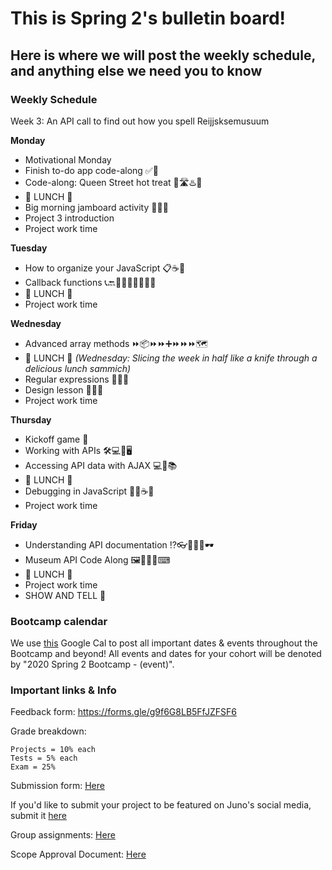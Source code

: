 # This is Spring 2's bulletin board!

## Here is where we will post the weekly schedule, and anything else we need you to know


<!-- ### Daily Schedule

_ALL TIMES ARE ESTIMATES FOR YOUR CONVIENICE AND AWARENESS AND ARE SUBJECT TO CHANGE_

We would like you to have a detailed a schedule to refer to now that we are online. However, we need to be super flexible with timing to allow for lessons to be extra juicy when YOU want them to be. **Never worry** if the real life timing isn't matching this estimate. We will adjust as needed and make sure the content gets covered and that you get the time you need for projects.  -->


### Weekly Schedule

Week 3: An API call to find out how you spell Reijjsksemusuum

**Monday**

* Motivational Monday
* Finish to-do app code-along ✅🏁
* Code-along: Queen Street hot treat 👑🛣♨🥐
* 🍴 LUNCH 🍴
* Big morning jamboard activity 🌅🌅🌅
* Project 3 introduction
* Project work time


**Tuesday**

* How to organize your JavaScript 📋☕📃
* Callback functions 📞🔙🕺🏽💃🏽👯‍♂️🥂
* 🍴 LUNCH 🍴
* Project work time


**Wednesday**

* Advanced array methods ⏩📦⏩⏩➕⏩⏩⏩🗺
* 🍴 LUNCH 🍴 _(Wednesday: Slicing the week in half like a knife through a delicious lunch sammich)_
* Regular expressions 🙂😐😟
* Design lesson 💅🏽✨
* Project work time


**Thursday**

* Kickoff game 🏈
* Working with APIs 🛠💻🔄🖥
* Accessing API data with AJAX 💻📡📚
* 🍴 LUNCH 🍴
* Debugging in JavaScript 🐜🔨☕📃
* Project work time


**Friday**

* Understanding API documentation ⁉👓🔎📄📜🕶
* Museum API Code Along 🖼👩🏽‍🏫⌨
* 🍴 LUNCH 🍴
* Project work time
* SHOW AND TELL 🎉


### Bootcamp calendar

We use [this](https://calendar.google.com/calendar/embed?src=hackeryou.com_ckj6930nr6kraakaisos09cccs%40group.calendar.google.com&ctz=America%2FToronto) Google Cal to post all important dates & events throughout the Bootcamp and beyond! All events and dates for your cohort will be denoted by "2020 Spring 2 Bootcamp - (event)".

### Important links & Info

Feedback form: https://forms.gle/g9f6G8LB5FfJZFSF6

Grade breakdown:

```
Projects = 10% each
Tests = 5% each
Exam = 25%
```

Submission form: [Here](https://docs.google.com/forms/d/11X0cb0hwvmqjY66aNJbSGI2XMbLtd4K1zNW-R_s6kQ0/)

If you'd like to submit your project to be featured on Juno's social media, submit it [here](https://docs.google.com/forms/d/e/1FAIpQLSdu5QfWrOBE14L00vhc1e4IfbwXV4X7CzNdjwJxoP4uOSDA3w/viewform)

Group assignments: [Here](https://docs.google.com/spreadsheets/d/1nNtc4s0M6aWJv1K_sNPYzFOXappNFq9LZYzwl4B9JQg/)

Scope Approval Document: [Here](https://docs.google.com/forms/d/1PETHgqnOLXSwjmI41fFQizKcIyB5Q4wnidCTM1ZXwbE/)
